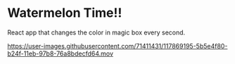 # Watermelon Time!!
React app that changes the color in magic box every second.


https://user-images.githubusercontent.com/71411431/117869195-5b5e4f80-b24f-11eb-97b8-76a8bdecfd64.mov

